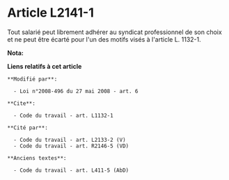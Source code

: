 # Article L2141-1

Tout salarié peut librement adhérer au syndicat professionnel de son choix et ne peut être écarté pour l'un des motifs visés
à l'article L. 1132-1.

**Nota:**



**Liens relatifs à cet article**

	**Modifié par**:

	  - Loi n°2008-496 du 27 mai 2008 - art. 6

	**Cite**:

	  - Code du travail - art. L1132-1

	**Cité par**:

	  - Code du travail - art. L2133-2 (V)
	  - Code du travail - art. R2146-5 (VD)

	**Anciens textes**:

	  - Code du travail - art. L411-5 (AbD)

